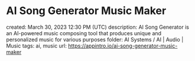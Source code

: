 # AI Song Generator Music Maker

created: March 30, 2023 12:30 PM (UTC)
description: AI Song Generator is an AI-powered music composing tool that produces unique and personalized music for various purposes
folder: AI Systems / AI | Audio | Music
tags: ai, music
url: https://appintro.io/ai-song-generator-music-maker